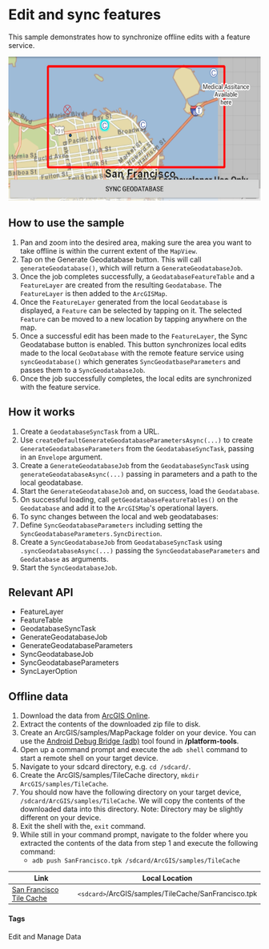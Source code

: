 # Edit and sync features
This sample demonstrates how to synchronize offline edits with a feature service.

![Edit and sync features App](edit-and-sync-features.png)

## How to use the sample
1. Pan and zoom into the desired area, making sure the area you want to take offline is within the current extent of the `MapView`. 
1. Tap on the Generate Geodatabase button. This will call `generateGeodatabase()`, which will return a `GenerateGeodatabaseJob`. 
1. Once the job completes successfully, a `GeodatabaseFeatureTable` and a `FeatureLayer` are created from the resulting `Geodatabase`. The `FeatureLayer` is then added to the `ArcGISMap`. 
1. Once the `FeatureLayer` generated from the local `Geodatabase` is displayed, a `Feature` can be selected by tapping on it. The selected `Feature` can be moved to a new location by tapping anywhere on the map. 
1. Once a successful edit has been made to the `FeatureLayer`, the Sync Geodatabase button is enabled. This button synchronizes local edits made to the local `GeoDatabase` with the remote feature service using `syncGeodatabase()` which generates `SyncGeodatbaseParameters` and passes them to a `SyncGeodatabaseJob`.
1. Once the job successfully completes, the local edits are synchronized with the feature service.

## How it works
1. Create a `GeodatabaseSyncTask` from a URL.
1. Use `createDefaultGenerateGeodatabaseParametersAsync(...)` to create `GenerateGeodatabaseParameters` from the `GeodatabaseSyncTask`, passing in an `Envelope` argument.
1. Create a `GenerateGeodatabaseJob` from the `GeodatabaseSyncTask` using `generateGeodatabaseAsync(...)` passing in parameters and a path to the local geodatabase.
1. Start the `GenerateGeodatabaseJob` and, on success, load the `Geodatabase`.
1. On successful loading, call `getGeodatabaseFeatureTables()` on the `Geodatabase` and add it to the `ArcGISMap`'s operational layers.
1. To sync changes between the local and web geodatabases:
  1. Define `SyncGeodatabaseParameters` including setting the `SyncGeodatabaseParameters.SyncDirection`.
  1. Create a `SyncGeodatabaseJob` from `GeodatabaseSyncTask` using `.syncGeodatabaseAsync(...)` passing the `SyncGeodatabaseParameters` and `Geodatabase` as arguments.
  1. Start the `SyncGeodatabaseJob`.


## Relevant API
* FeatureLayer
* FeatureTable
* GeodatabaseSyncTask
* GenerateGeodatabaseJob
* GenerateGeodatabaseParameters
* SyncGeodatabaseJob
* SyncGeodatabaseParameters
* SyncLayerOption

## Offline data
1. Download the data from [ArcGIS Online](https://arcgisruntime.maps.arcgis.com/home/item.html?id=72e703cd01654e7796eb1ae75af1cb53).  
2. Extract the contents of the downloaded zip file to disk.  
3. Create an ArcGIS/samples/MapPackage folder on your device. You can use the [Android Debug Bridge (adb)](https://developer.android.com/guide/developing/tools/adb.html) tool found in **<sdk-dir>/platform-tools**.
4. Open up a command prompt and execute the ```adb shell``` command to start a remote shell on your target device.
5. Navigate to your sdcard directory, e.g. ```cd /sdcard/```.  
6. Create the ArcGIS/samples/TileCache directory, ```mkdir ArcGIS/samples/TileCache```.
7. You should now have the following directory on your target device, ```/sdcard/ArcGIS/samples/TileCache```. We will copy the contents of the downloaded data into this directory. Note:  Directory may be slightly different on your device.
8. Exit the shell with the, ```exit``` command.
9. While still in your command prompt, navigate to the folder where you extracted the contents of the data from step 1 and execute the following command: 
	* ```adb push SanFrancisco.tpk /sdcard/ArcGIS/samples/TileCache```


Link | Local Location
---------|-------|
|[San Francisco Tile Cache](https://arcgisruntime.maps.arcgis.com/home/item.html?id=72e703cd01654e7796eb1ae75af1cb53)| `<sdcard>`/ArcGIS/samples/TileCache/SanFrancisco.tpk |

#### Tags
Edit and Manage Data